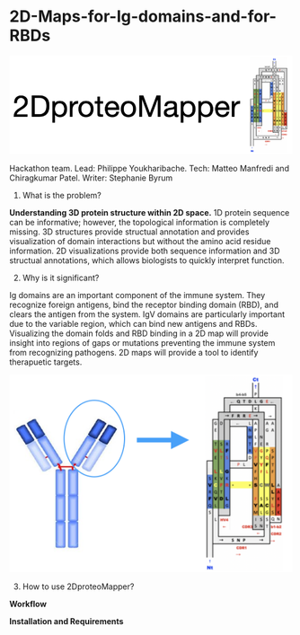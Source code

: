 # 2D-Maps-for-Ig-domains-and-for-RBDs
 
![Logo](https://github.com/ByrumLab/2D-Maps-for-Ig-domains-and-for-RBDs/blob/main/logo.png)


Hackathon team. Lead: Philippe Youkharibache. Tech: Matteo Manfredi and Chiragkumar Patel. Writer: Stephanie Byrum

1. What is the problem? 

**Understanding 3D protein structure within 2D space.** 1D protein sequence can be informative; however, the topological information is completely missing. 3D structures provide structual annotation and provides visualization of domain interactions but without the amino acid residue information. 2D visualizations provide both sequence information and 3D structual annotations, which allows biologists to quickly interpret function. 

2. Why is it significant? 

Ig domains are an important component of the immune system. They recognize foreign antigens, bind the receptor binding domain (RBD), and clears the antigen from the system. IgV domains are particularly important due to the variable region, which can bind new antigens and RBDs. Visualizing the domain folds and RBD binding in a 2D map will provide insight into regions of gaps or mutations preventing the immune system from recognizing pathogens. 2D maps will provide a tool to identify therapuetic targets. 

![Graphical_significance](https://github.com/ByrumLab/2D-Maps-for-Ig-domains-and-for-RBDs//blob/main/2Dmap_IgV2D.001.png)

3. How to use 2DproteoMapper?

**Workflow** 

**Installation and Requirements** 
